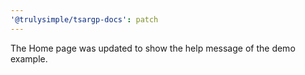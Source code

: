 ```yaml
---
'@trulysimple/tsargp-docs': patch
---
```


The Home page was updated to show the help message of the demo example.
